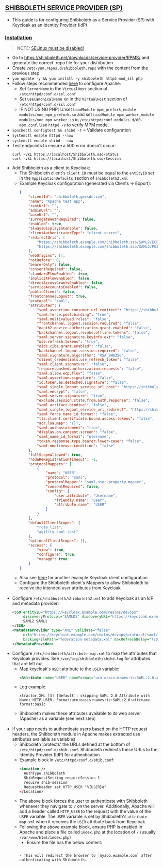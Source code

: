 ## [SHIBBOLETH SERVICE PROVIDER (SP)](https://shibboleth.atlassian.net/wiki/spaces/SP3/overview?homepageId=2058387896)

- This guide is for configuring Shibboleth as a Service Provider (SP) with Keycloak as an Identity Provider (IdP)

### [Installation](https://www.switch.ch/aai/guides/sp/installation/?os=centos7)

> NOTE: [SELinux must be disabled!](https://shibboleth.atlassian.net/wiki/spaces/SP3/pages/2065335559/SELinux)

- Go to https://shibboleth.net/downloads/service-provider/RPMS/ and generate the correct .repo file for your
   distribution
- Create `/etc/yum.repos.d/shibboleth.repo` with the content from the previous step
- `yum update -y && yum install -y shibboleth httpd mod_ssl php`
- Follow steps recommended [here](https://shibboleth.atlassian.net/wiki/spaces/SP3/pages/2065335062/Apache) to
   configure Apache:
  - Set `ServerName` in the `VirtualHost` section of `/etc/httpd/conf.d/ssl.conf`
  - Set `UseCanonicalName On` in the `VirtualHost` section of `/etc/httpd/conf.d/ssl.conf`
  - IF NOT USING PHP: Unset `LoadModule mpm_prefork_module modules/mod_mpm_prefork.so` and set
     `LoadModule mpm_worker_module modules/mod_mpm_worker.so` in `/etc/httpd/conf.modules.d/00-mpm.conf`. Use `httpd -V`
     to verify MPM mode.
- `apachectl configtest && shibd -t` = Validate configuration
- `systemctl enable httpd --now`
- `systemctl enable shibd --now`
- Test endpoints to ensure a 500 error doesn't occur:
   ```
   curl -vkL https://localhost/Shibboleth.sso/Status
   curl -vkL https://localhost/Shibboleth.sso/Session
   ```
- Add Shibboleth as a client to Keycloak:
  - The Shibboleth client's `client ID` must be equal to the `entityID` set in the `ApplicationDefaults` section of
    `shibboleth2.xml`
  - Example Keycloak configuration (generated via Clients -> Export):
    ```json
    {
        "clientId": "shibboleth.gmcsde.com",
        "name": "Apache test app",
        "rootUrl": "",
        "adminUrl": "",
        "baseUrl": "",
        "surrogateAuthRequired": false,
        "enabled": true,
        "alwaysDisplayInConsole": false,
        "clientAuthenticatorType": "client-secret",
        "redirectUris": [
            "https://shibboleth.example.com/Shibboleth.sso/SAML2/ECP",
            "https://shibboleth.example.com/Shibboleth.sso/SAML2/POST"
        ],
        "webOrigins": [],
        "notBefore": 0,
        "bearerOnly": false,
        "consentRequired": false,
        "standardFlowEnabled": true,
        "implicitFlowEnabled": false,
        "directAccessGrantsEnabled": false,
        "serviceAccountsEnabled": false,
        "publicClient": false,
        "frontchannelLogout": true,
        "protocol": "saml",
        "attributes": {
            "saml_assertion_consumer_url_redirect": "https://shibboleth.example.com/Shibboleth.sso/SAML2/POST",
            "saml.force.post.binding": "true",
            "saml.multivalued.roles": "false",
            "frontchannel.logout.session.required": "false",
            "oauth2.device.authorization.grant.enabled": "false",
            "backchannel.logout.revoke.offline.tokens": "false",
            "saml.server.signature.keyinfo.ext": "false",
            "use.refresh.tokens": "true",
            "oidc.ciba.grant.enabled": "false",
            "backchannel.logout.session.required": "false",
            "saml.signature.algorithm": "RSA_SHA256",
            "client_credentials.use_refresh_token": "false",
            "saml.client.signature": "false",
            "require.pushed.authorization.requests": "false",
            "saml.allow.ecp.flow": "false",
            "saml.assertion.signature": "false",
            "id.token.as.detached.signature": "false",
            "saml_single_logout_service_url_post": "https://shibboleth.example.com/Shibboleth.sso/SLO/POST",
            "saml.encrypt": "false",
            "saml.server.signature": "true",
            "exclude.session.state.from.auth.response": "false",
            "saml.artifact.binding": "false",
            "saml_single_logout_service_url_redirect": "https://shibboleth.example.com/Shibboleth.sso/SLO/Redirect",
            "saml_force_name_id_format": "false",
            "tls.client.certificate.bound.access.tokens": "false",
            "acr.loa.map": "{}",
            "saml.authnstatement": "true",
            "display.on.consent.screen": "false",
            "saml_name_id_format": "username",
            "token.response.type.bearer.lower-case": "false",
            "saml.onetimeuse.condition": "false"
        },
        "fullScopeAllowed": true,
        "nodeReRegistrationTimeout": -1,
        "protocolMappers": [
            {
                "name": "USER",
                "protocol": "saml",
                "protocolMapper": "saml-user-property-mapper",
                "consentRequired": false,
                "config": {
                    "user.attribute": "Username",
                    "friendly.name": "User",
                    "attribute.name": "USER"
                }
            }
        ],
        "defaultClientScopes": [
            "role_list",
            "agility-saml-test"
        ],
        "optionalClientScopes": [],
        "access": {
            "view": true,
            "configure": true,
            "manage": true
        }
    }
    ```
  - Also see [here](https://github.com/andrebiegel/keycloak-examples/blob/master/keycloak-idp/realm-export.json)
    for another example Keycloak client configuration
  - Configure the Shibboleth client's Mappers to allow Shibboleth to receive the intended user attributes from Keycloak
<br><br>
- Configure `/etc/shibboleth/shibboleth2.xml` to add Keycloak as an IdP and metadata provider:
   ```xml
   <SSO entityID="https://keycloak.example.com/realms/devops"
        discoveryProtocol="SAMLDS" discoveryURL="https://keycloak.example.com/realms/devops">
        SAML2 SAML1
   </SSO>
   <MetadataProvider type="XML" validate="false"
        url="https://keycloak.example.com/realms/devops/protocol/saml/descriptor"
        backingFilePath="federation-metadata.xml" maxRefreshDelay="7200">
   </MetadataProvider> 
   ```
- Configure `/etc/shibboleth/attribute-map.xml` to map the attributes that Keycloak provides. See
   `/var/log/shibboleth/shibd.log` for attributes that are left out
   - Map keycloak's `USER` attribute to the `USER` variable:
     ```xml
     <Attribute name="USER" nameFormat="urn:oasis:names:tc:SAML:2.0:attrname-format:basic" id="USER"/>
     ```
   - Log example:
     ```
     xtractor.XML [3] [default]: skipping SAML 2.0 Attribute with Name: HTTP_USER, Format:urn:oasis:names:tc:SAML:2.0:attrname-format:basic
     ```
   - Shibboleth makes these attributes available to its web server (Apache) as a variable (see next step)
<br><br>
- If your app needs to authenticate users based on the HTTP request headers, the Shibboleth module in Apache makes
   extracted use attributes available as variables
   - Shibboleth 'protects' the URLs defined at the bottom of `/etc/httpd/conf.d/shib.conf`. Shibboleth redirects these
     URLs to the Identity Provider (IdP) for authentication
   - Example block in `/etc/httpd/conf.d/shib.conf`:
     ```xml
     <Location />
       AuthType shibboleth
       ShibRequestSetting requireSession 1
       require shib-session
       RequestHeader set HTTP_USER "%{USER}e"
     </Location>
     ```
   - The above block forces the user to authenticate with Shibboleth whenever they navigate to `/` on the server.
     Additionally, Apache will add a header called `HTTP_USER` to the request with the value of the `USER` variable. The
     `USER` variable is set by Shibboleth's `attribute-map.xml` when it receives the `USER` attribute back from Keycloak.
   - Following the above example block, ensure PHP is enabled in Apache and place a file called `index.php` at the location of `/` (usually `/var/www/html/index.php`)
     - Ensure the file has the below content:
       ```php
      <?php header("Location: https://myapp.example.com"); ?>
       ```
     - This will redirect the browser to `myapp.example.com` after authenticating with Shibboleth.
